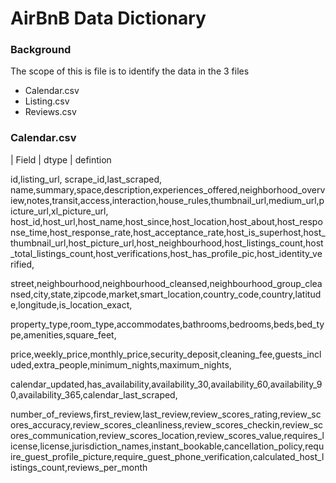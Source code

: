 # AirBnB Data Dictionary

### Background

The scope of this is file is to identify the data in the 3 files
+ Calendar.csv
+ Listing.csv
+ Reviews.csv

### Calendar.csv
| Field | dtype | defintion 

id,listing_url,
scrape_id,last_scraped,
name,summary,space,description,experiences_offered,neighborhood_overview,notes,transit,access,interaction,house_rules,thumbnail_url,medium_url,picture_url,xl_picture_url,
host_id,host_url,host_name,host_since,host_location,host_about,host_response_time,host_response_rate,host_acceptance_rate,host_is_superhost,host_thumbnail_url,host_picture_url,host_neighbourhood,host_listings_count,host_total_listings_count,host_verifications,host_has_profile_pic,host_identity_verified,

street,neighbourhood,neighbourhood_cleansed,neighbourhood_group_cleansed,city,state,zipcode,market,smart_location,country_code,country,latitude,longitude,is_location_exact,

property_type,room_type,accommodates,bathrooms,bedrooms,beds,bed_type,amenities,square_feet,

price,weekly_price,monthly_price,security_deposit,cleaning_fee,guests_included,extra_people,minimum_nights,maximum_nights,

calendar_updated,has_availability,availability_30,availability_60,availability_90,availability_365,calendar_last_scraped,

number_of_reviews,first_review,last_review,review_scores_rating,review_scores_accuracy,review_scores_cleanliness,review_scores_checkin,review_scores_communication,review_scores_location,review_scores_value,requires_license,license,jurisdiction_names,instant_bookable,cancellation_policy,require_guest_profile_picture,require_guest_phone_verification,calculated_host_listings_count,reviews_per_month